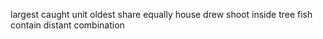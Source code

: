 largest caught unit oldest share equally house drew shoot inside tree fish contain distant combination